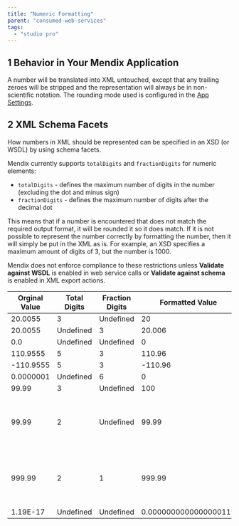 ```yaml
---
title: "Numeric Formatting"
parent: "consumed-web-services"
tags:
  - "studio pro"
---
```


## 1 Behavior in Your Mendix Application

A number will be translated into XML untouched, except that any trailing zeroes will be stripped and the representation will always be in non-scientific notation. The rounding mode used is configured in the [App Settings](project-settings).

## 2 XML Schema Facets

How numbers in XML should be represented can be specified in an XSD (or WSDL) by using schema facets.

Mendix currently supports `totalDigits` and `fractionDigits` for numeric elements:

* `totalDigits` -  defines the maximum number of digits in the number (excluding the dot and minus sign)
*  `fractionDigits` - defines the maximum number of digits after the decimal dot

This means that if a number is encountered that does not match the required output format,  it will be rounded it so it does match. If it is not possible to represent the number correctly by formatting the number, then it will simply be put in the XML as is. For example, an XSD specifies a maximum amount of digits of 3, but the number is 1000.

Mendix does not enforce compliance to these restrictions unless **Validate against WSDL** is enabled in web service calls or **Validate against schema** is enabled in XML export actions.

| Orginal Value | Total Digits | Fraction Digits | Formatted Value       | Comment                                             |
| ------------- | ------------ | --------------- | --------------------- | --------------------------------------------------- |
| 20.0055       | 3            | Undefined       | 20                    |                                                     |
| 20.0055       | Undefined    | 3               | 20.006                |                                                     |
| 0.0           | Undefined    | Undefined       | 0                     |                                                     |
| 110.9555      | 5            | 3               | 110.96                |                                                     |
| -110.9555     | 5            | 3               | -110.96               |                                                     |
| 0.0000001     | Undefined    | 6               | 0                     |                                                     |
| 99.99         | 3            | Undefined       | 100                   |                                                     |
| 99.99         | 2            | Undefined       | 99.99                 | Not possible to format correctly, so left untouched |
| 999.99        | 2            | 1               | 999.99                | Not possible to format correctly, so left untouched |
| 1.19E-17      | Undefined    | Undefined       | 0.0000000000000000119 |                                                     |

